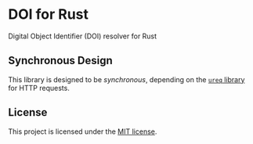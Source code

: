 # DOI for Rust
Digital Object Identifier (DOI) resolver for Rust

## Synchronous Design
This library is designed to be *synchronous*,
depending on the [`ureq` library](https://docs.rs/ureq) for HTTP requests.

## License
This project is licensed under the [MIT license](LICENSE).

